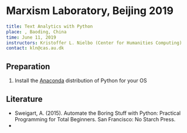 # Marxism Laboratory, Beijing 2019 #

```yaml
title: Text Analytics with Python
place: , Baoding, China
time: June 11, 2019
instructors: Kristoffer L. Nielbo (Center for Humanities Computing)
contact: kln@cas.au.dk
```
## Preparation ##
1. Install the [Anaconda](https://www.continuum.io/downloads) distribution of Python for your OS

## Literature ##
- Sweigart, A. (2015). Automate the Boring Stuff with Python: Practical Programming for Total Beginners. San Francisco: No Starch Press.
- 
